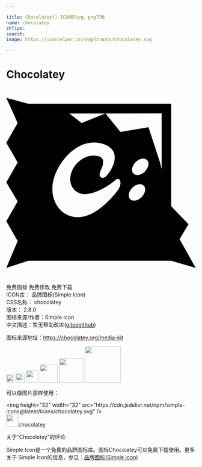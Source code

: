 ```yaml
---

title: Chocolatey() ICON转svg、png下载
name: chocolatey
zhTips: 
search: 
image: https://iconhelper.cn/svg/brands/chocolatey.svg

---
```


# Chocolatey  <small style="font-size: 60%;font-weight: 100"></small>

<div id="svg" class="svg-wrap">
<svg role="img" viewBox="0 0 24 24" xmlns="http://www.w3.org/2000/svg"><title>Chocolatey icon</title><path d="M0 1.249l1.439 3.18L0 6.926l1.439 2.5L0 11.923l1.439 2.424L0 16.845l1.439 2.5L0 22.75l2.8-.91c6.3.01 12.696.006 18.096 0l3.104.91-2.044-3.635 1.136-1.892-2.196-2.272-.004-.017V2.005c-6.551-.001-12.243 0-18.091 0zm19.688 1.968v7.03l-.23-.898-1.438-4.39-3.56.605-1.89-2.343zm-11.695.004h4.563L9.539 4.428zm2.86 3.68a3.903 3.903 0 0 1 1.64.254c1.968.757 1.286 2.8.15 4.012-.378.378-1.21.227-.605-.908.228-.454.454-1.363-.227-1.59-1.515-.53-3.255.682-3.634 2.271-.378 1.363.606 2.801 2.347 2.423 1.439-.303 2.802-1.288 3.332-1.742.53-.455.907.38.301 1.288-.68.908-1.74 1.968-2.65 2.574-3.558 2.423-6.662-.758-5.375-4.392.677-1.845 2.454-4.041 4.72-4.19zm6.527 2.031a.66.66 0 0 1 .454.182c.324.326.204.972-.268 1.445-.473.474-1.121.593-1.446.268-.325-.326-.205-.972.267-1.445.292-.292.666-.461.993-.45zm-.42 3.233a.66.66 0 0 1 .454.182c.325.325.206.973-.268 1.446-.473.473-1.12.592-1.445.268-.324-.326-.205-.972.268-1.445.291-.292.664-.462.99-.451Z"/></svg>
</div>
<detail full-name='chocolatey'></detail>

<div class="detail-page">
<p>
<span><span class="badge-success badge">免费图标</span> <span class="badge-success badge">免费修改</span>  <span class="badge-success badge">免费下载</span> </span>
<br/>
<span>
ICON库：
<span class="badge-secondary badge">品牌图标(Simple Icon)</span> 
</span>
<br/>
<span>
CSS名称：
<span class="badge-secondary badge">chocolatey</span> 
</span>

<br/>
<span>
版本：
<span class="badge-secondary badge">2.8.0</span> 
</span>
<br/>
<span>图标来源/作者：<span class="badge-light badge">Simple Icon</span></span> 
<br/>
<span class="zh-detail">中文描述：暂无<span class="help-link"><span>帮助改进</span>(<a href="https://gitee.com/liuwave/icon-helper/edit/master/json/brands/chocolatey.json" target="_blank" rel="noopener noreferrer">gitee</a><a href="https://github.com/liuwave/icon-helper/edit/master/json/brands/chocolatey.json" target="_blank" rel="noopener noreferrer">github</a></span>)</span><br/>
</p>
</div><div class="description description alert alert-light"><p>图标来源地址：<a href="https://chocolatey.org/media-kit" target="_blank" rel="noopener noreferrer">https://chocolatey.org/media-kit</a></p></div>
<div class="alert alert-dark">
<img height="21" width="21" src="https://cdn.jsdelivr.net/npm/simple-icons@latest/icons/chocolatey.svg" />
<img height="24" width="24" src="https://cdn.jsdelivr.net/npm/simple-icons@latest/icons/chocolatey.svg" />
<img height="32" width="32" src="https://cdn.jsdelivr.net/npm/simple-icons@latest/icons/chocolatey.svg" />
<img height="48" width="48" src="https://cdn.jsdelivr.net/npm/simple-icons@latest/icons/chocolatey.svg" />
<img height="64" width="64" src="https://cdn.jsdelivr.net/npm/simple-icons@latest/icons/chocolatey.svg" />
<img height="96" width="96" src="https://cdn.jsdelivr.net/npm/simple-icons@latest/icons/chocolatey.svg" />

</div>
<div>
  <p>可以像图片那样使用：    
  </p>
  <div class="alert alert-primary" style="font-size: 14px">
    &lt;img height="32" width="32" src="https://cdn.jsdelivr.net/npm/simple-icons@latest/icons/chocolatey.svg" /&gt;
    <copy-btn content='<img height="32" width="32" src="https://cdn.jsdelivr.net/npm/simple-icons@latest/icons/chocolatey.svg" />'></copy-btn>
  </div>
  <div class="alert alert-secondary">
    <img height="32" width="32" src="https://cdn.jsdelivr.net/npm/simple-icons@latest/icons/chocolatey.svg" />chocolatey
    <copy-btn content="chocolatey" btn-title="复制图标名称"></copy-btn>
  </div>
</div>

<Vssue title="关于“Chocolatey”的评论" >关于“Chocolatey”的评论</Vssue>


<div><p>Simple Icon是一个免费的品牌图标库。图标Chocolatey可以免费下载使用。更多关于  Simple Icon的信息，参见：<a target="_blank" href="https://iconhelper.cn/brands.html">品牌图标(Simple Icon)</a>
</p></div>

